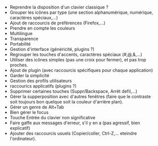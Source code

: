   * Reprendre la disposition d'un clavier classique ?
  * Grouper les icônes par type (une section alphanumérique, numérique, caractères spéciaux,...)
  * Ajout de raccourcis de préférences (Firefox,...)
  * Prendre en compte les couleurs
  * Multilingue
  * Transparence
  * Portabilité
  * Gestion d'interface (généricité, plugins ?)
  * Regrouper les touches d'accents, caractères spéciaux (#,@,&,...)
  * Utiliser des icônes simples (pas une croix pour fermer), et pas trop proches.
  * Ajout de plugin (avec raccourcis spécifiques pour chaque application)
  * Garder la simplicité
  * Gestion des profils utilisateurs
  * raccourics applicatifs (plugins ?)
  * Supprimer certaines touches (Suppr/Backspace, Arrêt defil,...)
  * Gérer la supperposition avec d'autres fenêtres (faire que le contraste soit toujours bon quelque soit la couleur d'arrière plan).
  * Gérer un genre de Alt+Tab
  * Bien gérer le focus
  * Touche Entrée du clavier non significative
  * Faire gaffe aux messages d'erreur, s'il y en a (pas agressif, bien explicatif)
  * Ajouter des raccourcis usuels (Copier/coller, Ctrl-Z,... eteindre l'ordinateur).